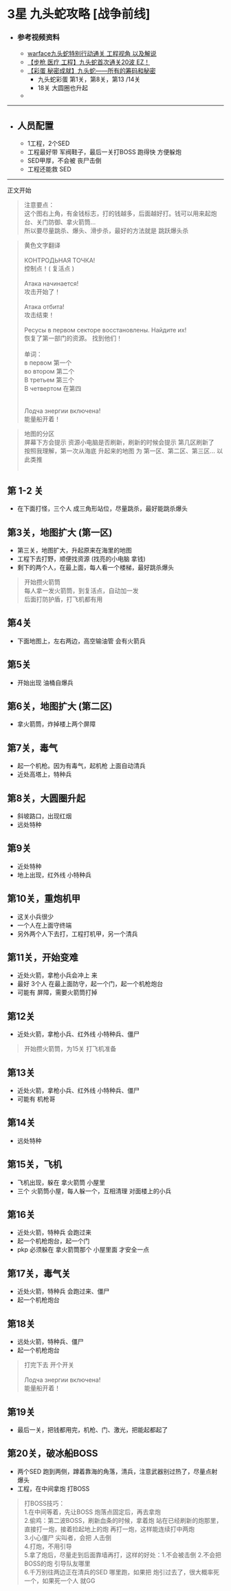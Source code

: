# 3星 九头蛇攻略 [战争前线]

- ### 参考视频资料
    - [warface九头蛇特别行动通关 工程视角 以及解说](https://www.bilibili.com/video/av79294179)
    - [【步枪 医疗 工程】九头蛇首次通关20波 EZ！](https://www.bilibili.com/video/av80531458)
    - [【彩蛋 秘密成就】九头蛇——所有的筹码和秘密](https://www.youtube.com/watch?v=S0Jx6ZjdyO4)
        - 九头蛇彩蛋  第1关，第8关，第13 /14关 
        - 18关 大圆圈也升起
    - []()

----

- ## 人员配置
    - 1工程，2个SED
    - 工程最好带 军阀鞋子，最后一关打BOSS 跑得快 方便躲炮
    - SED甲厚，不会被 丧尸击倒
    - 工程还能救 SED

----

正文开始

> 注意要点：<br>
> 这个图右上角，有金钱标志，打的钱越多，后面越好打。钱可以用来起炮台、关门防御、拿火箭筒...<br>
> 所以要尽量跳杀、爆头、滑步杀，最好的方法就是 跳跃爆头杀

> 黄色文字翻译<br>
> <br>
>КОНТРОДЬНАЯ ТОЧКА!<br>
>控制点！( 复活点 )<br>
> <br>
> Атака начинается!<br>
> 攻击开始了！<br>
> <br>
> Атака отбита!<br>
> 攻击结束！<br>
> <br>
> Ресусы в первом секторе восстановлены. Найдите их!<br>
> 恢复了第一部门的资源。 找到他们！<br>
> <br>
> 单词：<br>
> в первом 第一个<br>
> во втором 第二个<br>
> В третьем 第三个<br>
> В четвертом 在第四<br>
> <br>
> <br>
> Лодча знергии включена!<br>
> 能量船开着！<br>


> 地图的分区<br>
> 屏幕下方会提示 资源小电脑是否刷新，刷新的时候会提示 第几区刷新了<br>
> 按照我理解，第一次从海底 升起来的地图 为 第一区、第二区、第三区... 以此类推<br>
> <br>



## 第 1-2 关
- 在下面打怪，三个人 成三角形站位，尽量跳杀，最好能跳杀爆头

## 第3关，地图扩大 (第一区)
- 第三关，地图扩大，升起原来在海里的地图
- 工程下去打野，顺便找资源 (找亮的小电脑 拿钱)
- 剩下的两个人，在最上面，每人看一个楼梯，最好跳杀爆头

> 开始攒火箭筒<br>
> 每人拿一发火箭筒，到复活点，自动加一发<br>
> 后面打防护盾，打飞机都有用<br>

## 第4关
- 下面地图上，左右两边，高空输油管 会有火箭兵

## 第5关
- 开始出现 油桶自爆兵

## 第6关，地图扩大 (第二区)
- 拿火箭筒，炸掉楼上两个屏障

## 第7关，毒气
- 起一个机枪。因为有毒气，起机枪 上面自动清兵
- 近处高塔上，特种兵

## 第8关，大圆圈升起
- 斜坡路口，出现红烟
- 远处特种

## 第9关
- 近处特种
- 地上出现，红外线 小特种兵

## 第10关，重炮机甲
- 这关小兵很少
- 一个人在上面守终端
- 另外两个人下去打，工程打机甲，另一个清兵


## 第11关，开始变难
- 近处火箭，拿枪小兵会冲上 来
- 最好 3个人 在最上面防守，起一个门，起一个机枪炮台
- 可能有 屏障，需要火箭筒打掉

## 第12关
- 近处火箭，拿枪小兵、红外线 小特种兵、僵尸

> 开始攒火箭筒，为15关 打飞机准备<br>

## 第13关
- 近处火箭，拿枪小兵、红外线 小特种兵、僵尸
- 可能有 机枪哥

## 第14关
- 远处特种

## 第15关，飞机
- 飞机出现，躲在 拿火箭筒 小屋里
- 三个 火箭筒小屋，每人躲一个，互相清理 对面楼上的小兵

## 第16关
- 近处火箭，特种兵 会跑过来
- 起一个机枪炮台，起一个门
- pkp  必须躲在 拿火箭筒那个 小屋里面 才安全一点

## 第17关，毒气关
- 近处火箭，特种兵 会跑过来、僵尸
- 起一个机枪炮台

## 第18关
- 远处火箭，特种兵、僵尸
- 起一个机枪炮台

> 打完下去 开个开关<br>
> <br>
> Лодча знергии включена!<br>
> 能量船开着！<br>

## 第19关
- 最后一关，把钱都用完，机枪、门、激光，把能起都起了


## 第20关，破冰船BOSS
- 两个SED 跑到两侧，蹲着靠海的角落，清兵，注意武器别过热了，尽量点射 爆头
- 工程，在中间拿炮 打BOSS

> 打BOSS技巧：<br>
> 1.在中间等着，先让BOSS 炮落点固定后，再去拿炮<br>
> 2.偷鸡：第二波BOSS，刷新血条的时候，拿着炮 站在已经刷新的炮那里，直接打一炮，接着捡起地上的炮 再打一炮，这样能连续打中两炮<br>
> 3.小心僵尸 尖叫者，会把 人击倒<br>
> 4.打炮，不用引导<br>
> 5.拿了炮后，尽量走到后面靠墙再打，这样的好处：1.不会被击倒 2.不会把BOSS的炮 引导队友哪里<br>
> 6.千万别往两边正在清兵的SED 哪里跑，如果把 炮引过去了，很大概率死一个，如果死一个人 就GG<br>



